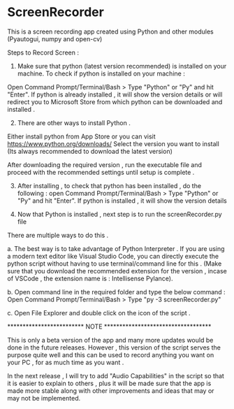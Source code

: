 # ScreenRecorder

This is a screen recording app created using Python and other modules (Pyautogui, numpy and open-cv)

Steps to Record Screen :

1. Make sure that python (latest version recommended) is installed on your machine.
To check if python is installed on your machine :

Open Command Prompt/Terminal/Bash > Type "Python" or "Py" and hit "Enter".
If python is already installed , it will show the version details or will redirect you to Microsoft  Store from which python can be downloaded and installed .

2. There are other ways to install Python .

Either install python from App Store or you can visit https://www.python.org/downloads/
Select the version you want to install (Its always recommended to download the latest version)

After downloading the required version , run the executable file and proceed with the recommended settings until setup is complete .

3. After installing , to check that python has been installed , do the following : 
open Command Prompt/Terminal/Bash > Type "Python" or "Py" and hit "Enter".
If python is  installed , it will show the version details

4. Now that Python is installed , next step is to run the screenRecorder.py file 


There are multiple ways to do this .

a. The best way is to take advantage of Python Interpreter .
If you are using a modern text editor like Visual Studio Code, you can directly execute the python script without having to use terminal/command line for this . (Make sure that you download the recommended extension for the version , incase of VSCode , the extension name is : Intellisense Pylance).

b. Open command line in the required folder and type the below command :
Open Command Prompt/Terminal/Bash > Type "py -3 screenRecorder.py"

c. Open File Explorer and double click on the icon of the script .


************************* NOTE ***********************************

This is only a beta version of the app and many more updates would be done in the future releases.
However , this version of the script serves the purpose quite well and this can be used to record anything you want on your PC , for as much time as you want .

In the next release , I will try to add "Audio Capabilities" in the script so that it is easier to explain to others , plus it will be made sure that the app is made more stable along with other improvements and ideas that may or may not be implemented.
